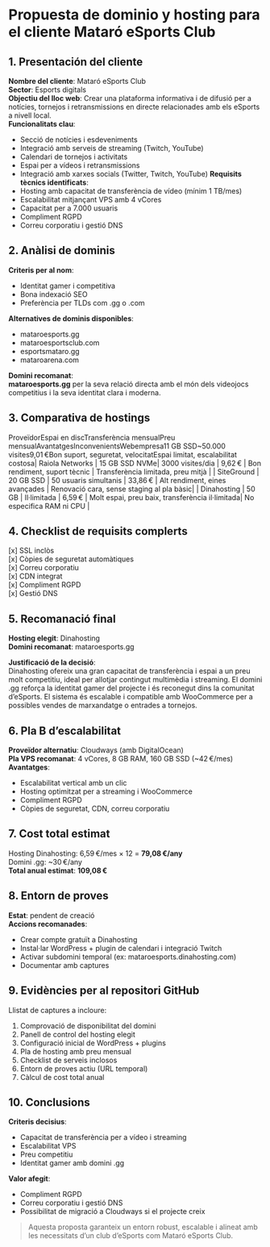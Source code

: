 # Propuesta de dominio y hosting para el cliente Mataró eSports Club

## 1. Presentación del cliente

**Nombre del cliente**: Mataró eSports Club  
**Sector**: Esports digitals  
**Objectiu del lloc web**: Crear una plataforma informativa i de difusió per a notícies, tornejos i retransmissions en directe relacionades amb els eSports a nivell local.  
**Funcionalitats clau**:
  - Secció de notícies i esdeveniments
  - Integració amb serveis de streaming (Twitch, YouTube)
  - Calendari de tornejos i activitats
  - Espai per a vídeos i retransmissions
  - Integració amb xarxes socials (Twitter, Twitch, YouTube)
**Requisits tècnics identificats**:
  - Hosting amb capacitat de transferència de vídeo (mínim 1 TB/mes)
  - Escalabilitat mitjançant VPS amb 4 vCores
  - Capacitat per a 7.000 usuaris
  - Compliment RGPD
  - Correu corporatiu i gestió DNS

## 2. Anàlisi de dominis

**Criteris per al nom**:
  - Identitat gamer i competitiva
  - Bona indexació SEO
  - Preferència per TLDs com .gg o .com

**Alternatives de dominis disponibles**:
  - mataroesports.gg
  - mataroesportsclub.com
  - esportsmataro.gg
  - mataroarena.com

**Domini recomanat**:  
  **mataroesports.gg** per la seva relació directa amb el món dels videojocs competitius i la seva identitat clara i moderna.

## 3. Comparativa de hostings

ProveïdorEspai en discTransferència mensualPreu mensualAvantatgesInconvenientsWebempresa11 GB SSD~50.000 visites9,01 €Bon suport, seguretat, velocitatEspai limitat, escalabilitat costosa| Raiola Networks    | 15 GB SSD NVMe| 3000 visites/dia       | 9,62 €       | Bon rendiment, suport tècnic                   | Transferència limitada, preu mitjà        |
| SiteGround         | 20 GB SSD     | 50 usuaris simultanis  | 33,86 €      | Alt rendiment, eines avançades                 | Renovació cara, sense staging al pla bàsic|
| Dinahosting        | 50 GB         | Il·limitada            | 6,59 €       | Molt espai, preu baix, transferència il·limitada| No especifica RAM ni CPU                  |

## 4. Checklist de requisits complerts

[x] SSL inclòs  
[x] Còpies de seguretat automàtiques  
[x] Correu corporatiu  
[x] CDN integrat  
[x] Compliment RGPD  
[x] Gestió DNS  

## 5. Recomanació final

**Hosting elegit**: Dinahosting  
**Domini recomanat**: mataroesports.gg  

**Justificació de la decisió**:  
Dinahosting ofereix una gran capacitat de transferència i espai a un preu molt competitiu, ideal per allotjar contingut multimèdia i streaming. El domini .gg reforça la identitat gamer del projecte i és reconegut dins la comunitat d’eSports. El sistema és escalable i compatible amb WooCommerce per a possibles vendes de marxandatge o entrades a tornejos.

## 6. Pla B d’escalabilitat

**Proveïdor alternatiu**: Cloudways (amb DigitalOcean)  
**Pla VPS recomanat**: 4 vCores, 8 GB RAM, 160 GB SSD (~42 €/mes)  
**Avantatges**:
  - Escalabilitat vertical amb un clic
  - Hosting optimitzat per a streaming i WooCommerce
  - Compliment RGPD
  - Còpies de seguretat, CDN, correu corporatiu

## 7. Cost total estimat

Hosting Dinahosting: 6,59 €/mes × 12 = **79,08 €/any**  
Domini .gg: ~30 €/any  
**Total anual estimat**: **109,08 €**

## 8. Entorn de proves

**Estat**: pendent de creació  
**Accions recomanades**:
  - Crear compte gratuït a Dinahosting
  - Instal·lar WordPress + plugin de calendari i integració Twitch
  - Activar subdomini temporal (ex: mataroesports.dinahosting.com)
  - Documentar amb captures

## 9. Evidències per al repositori GitHub

Llistat de captures a incloure:

1. Comprovació de disponibilitat del domini
2. Panell de control del hosting elegit
3. Configuració inicial de WordPress + plugins
4. Pla de hosting amb preu mensual
5. Checklist de serveis inclosos
6. Entorn de proves actiu (URL temporal)
7. Càlcul de cost total anual

## 10. Conclusions

**Criteris decisius**:
  - Capacitat de transferència per a vídeo i streaming
  - Escalabilitat VPS
  - Preu competitiu
  - Identitat gamer amb domini .gg

**Valor afegit**:
  - Compliment RGPD
  - Correu corporatiu i gestió DNS
  - Possibilitat de migració a Cloudways si el projecte creix

> Aquesta proposta garanteix un entorn robust, escalable i alineat amb les necessitats d’un club d’eSports com Mataró eSports Club.
